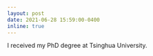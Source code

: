 ```yaml
---
layout: post
date: 2021-06-28 15:59:00-0400
inline: true
---
```


I received my PhD degree at Tsinghua University.
